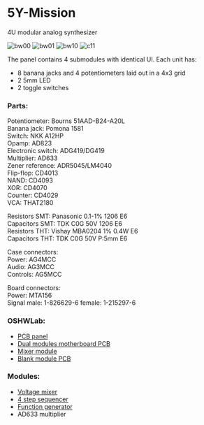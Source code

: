 # 5Y-Mission
4U modular analog synthesizer

![bw00](https://github.com/user-attachments/assets/3dffbfd8-39b4-42dc-83f8-bf450c438b85)
![bw01](https://github.com/user-attachments/assets/6789aeb7-354c-4cf8-ae0d-6024286c73cd)
![bw10](https://github.com/user-attachments/assets/b951afed-1b53-4868-aeeb-1b0cb7761051)
![c11](https://github.com/user-attachments/assets/27c5e152-50bb-497e-89a3-c63674a7315d)

The panel contains 4 submodules with identical UI. Each unit has:  
* 8 banana jacks and 4 potentiometers laid out in a 4x3 grid  
* 2 5mm LED  
* 2 toggle switches  

### Parts:  
Potentiometer: Bourns 51AAD-B24-A20L  
Banana jack: Pomona 1581  
Switch: NKK A12HP  
Opamp: AD823  
Electronic switch: ADG419/DG419  
Multiplier: AD633  
Zener reference: ADR5045/LM4040  
Flip-flop: CD4013  
NAND: CD4093  
XOR: CD4070  
Counter: CD4029  
VCA: THAT2180  

Resistors SMT: Panasonic 0.1-1% 1206 E6  
Capacitors SMT: TDK C0G 50V 1206 E6  
Resistors THT: Vishay MBA0204 1% 0.4W E6  
Capacitors THT: TDK C0G 50V P:5mm E6  

Case connectors:  
Power: AG4MCC  
Audio: AG3MCC  
Controls: AG5MCC  

Board connectors:  
Power: MTA156  
Signal male: 1-826629-6 female:  1-215297-6  

### OSHWLab:
* [PCB panel](https://oshwlab.com/com.poed/panel-typ-i)
* [Dual modules motherboard PCB](https://oshwlab.com/com.poed/motherboard)
* [Mixer module](https://oshwlab.com/com.poed/4u-mixer)
* [Blank module PCB](https://oshwlab.com/com.poed/blank)

### Modules:
* [Voltage mixer](Modules/Mixer.md)
* [4 step sequencer](Modules/Sequencer.md)
* [Function generator](Modules/Function.md)
* AD633 multiplier
